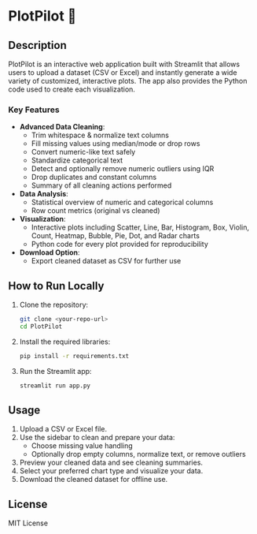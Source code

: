 # PlotPilot 🚀

## Description
PlotPilot is an interactive web application built with Streamlit that allows users to upload a dataset (CSV or Excel) and instantly generate a wide variety of customized, interactive plots. The app also provides the Python code used to create each visualization.

### Key Features
- **Advanced Data Cleaning**:
  - Trim whitespace & normalize text columns
  - Fill missing values using median/mode or drop rows
  - Convert numeric-like text safely
  - Standardize categorical text
  - Detect and optionally remove numeric outliers using IQR
  - Drop duplicates and constant columns
  - Summary of all cleaning actions performed
- **Data Analysis**:
  - Statistical overview of numeric and categorical columns
  - Row count metrics (original vs cleaned)
- **Visualization**:
  - Interactive plots including Scatter, Line, Bar, Histogram, Box, Violin, Count, Heatmap, Bubble, Pie, Dot, and Radar charts
  - Python code for every plot provided for reproducibility
- **Download Option**:
  - Export cleaned dataset as CSV for further use

## How to Run Locally
1. Clone the repository:
    ```bash
    git clone <your-repo-url>
    cd PlotPilot
    ```
2. Install the required libraries:
    ```bash
    pip install -r requirements.txt
    ```
3. Run the Streamlit app:
    ```bash
    streamlit run app.py
    ```

## Usage
1. Upload a CSV or Excel file.
2. Use the sidebar to clean and prepare your data:
   - Choose missing value handling
   - Optionally drop empty columns, normalize text, or remove outliers
3. Preview your cleaned data and see cleaning summaries.
4. Select your preferred chart type and visualize your data.
5. Download the cleaned dataset for offline use.


## License
MIT License
